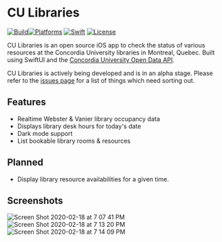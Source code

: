 # CU Libraries

[![Build](https://github.com/markjamesm/cu-libraries/workflows/build/badge.svg?branch=master)](https://github.com/markjamesm/cu-libraries/actions)[![Platforms](https://img.shields.io/badge/platforms-iOS-blue.svg)](https://apple.com/ios) [![Swift](https://img.shields.io/badge/Swift-5.1-orange.svg)](https://swift.org) [![License](https://img.shields.io/badge/License-GPL-red.svg)](https://www.gnu.org/licenses/gpl-3.0.en.html)

CU Libraries is an open source iOS app to check the status of various resources at the Concordia University libraries in Montreal, Quebec. Built using SwiftUI and the [Concordia University Open Data API](https://github.com/opendataConcordiaU/documentation).

CU Libraries is actively being developed and is in an alpha stage. Please refer to the [issues page](https://github.com/markjamesm/cu-libraries/issues) for a list of things which need sorting out.   

## Features

* Realtime Webster & Vanier library occupancy data
* Displays library desk hours for today's date
* Dark mode support
* List bookable library rooms & resources

## Planned

* Display library resource availabilities for a given time.

## Screenshots
![Screen Shot 2020-02-18 at 7 07 41 PM](https://user-images.githubusercontent.com/20845425/74789184-f0a7a980-5281-11ea-87d9-9d819ad6f10e.png)
 ![Screen Shot 2020-02-18 at 7 13 20 PM](https://user-images.githubusercontent.com/20845425/74789417-bc80b880-5282-11ea-92f1-e5b05ef6f94c.png) ![Screen Shot 2020-02-18 at 7 14 09 PM](https://user-images.githubusercontent.com/20845425/74789458-d7ebc380-5282-11ea-94fd-9528a13e53cb.png)

